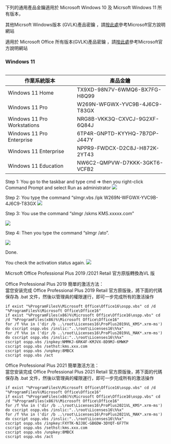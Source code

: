 <p>下列的通用產品金鑰適用於 Microsoft Windows 10  及 Micrsoft Windows 11 所有版本，
  
其他Micrsoft Windows版本 (GVLK)產品密鑰 ，請<a href="https://docs.microsoft.com/en-us/windows-server/get-started/kmsclientkeys" data-linktype="external">按此處</a>參考Microsoft官方說明網站</p>


<p>適用於 Microsoft Office 所有版本(GVLK)產品密鑰 ，請<a href="https://docs.microsoft.com/zh-tw/DeployOffice/vlactivation/gvlks" data-linktype="external">按此處</a>參考Microsoft官方說明網站</p>


<table>
<thead>
<tr>

<h3 id="Windows 11">Windows 11</h3>
<table>
<thead>
<tr>
<th>作業系統版本</th>
<th>產品金鑰</th>
</tr>
</thead>
<tbody>
<tr>
<td>Windows 11 Home </td>
<td>TX9XD-98N7V-6WMQ6-BX7FG-H8Q99  </td>
</tr>
<tr>
<tr>
<td>Windows 11 Pro </td>
<td>W269N-WFGWX-YVC9B-4J6C9-T83GX </td>
</tr>
<tr>
<td>Windows 11 Pro  Workstations </td>
<td>NRG8B-VKK3Q-CXVCJ-9G2XF-6Q84J</td>
</tr>
<tr>
<td>Windows 11 Pro  Enterprise </td>
<td>6TP4R-GNPTD-KYYHQ-7B7DP-J447Y</td>
</tr>
<tr>
<td>Windows 11 Enterprise</td>
<td>NPPR9-FWDCX-D2C8J-H872K-2YT43</td>
</tr>
<tr>
<td>Windows 11 Education </td>
<td>NW6C2-QMPVW-D7KKK-3GKT6-VCFB2</td>
</tr>
</tbody>
</table>
  
  

  
  
  
  
  
  
  
  
  
  
  
  
  
  
  
  
  
  
  
  
  
  
  
  
  
  
  
  
  
  
  
  
  
  
  
  
  
  
  
  
  
  
  
  
  
  
  
  
  
  
  
  
  
  
  
  
  
  
  
  
  
  
  
  
  
  
  
  
  
  
  
  
  
  
  
  
  
  
</div>
Step 1: You go to the taskbar and type cmd => then you right-click Command Prompt and select Run as administrator
<img alt="      " src="https://i.ibb.co/m8j8PrS/Virtual-Box-Windows-11-21-07-2021-16-48-16.png"/>



Step 2: You type the command “slmgr.vbs /ipk W269N-WFGWX-YVC9B-4J6C9-T83GX
<img alt="    " src="https://i.ibb.co/3pzGXDL/Virtual-Box-Windows-11-21-07-2021-16-48-16.png"/>

Step 3: You use the command “slmgr /skms KMS.xxxxx.com” 

<img alt="    " src="https://i.ibb.co/rkXvgKh/image.png"/>

Step 4: Then you type the command “slmgr /ato”.

<img alt="   " src="https://i.ibb.co/N3Rx9kK/2.png"/>

Done.


You check the activation status again.
<img alt="   " src="https://i.ibb.co/4T3JVHT/3.png"/>

</div>
  
  
  
  
  
  
  
  
  
  
  
  
  
  
  
  


</div>
</div>


Micrsoft Office Professional Plus 2019 /2021 Retail 官方原版轉換為VL 版

<p> Office Professional Plus 2019 簡單的激活方法：<br/>當您安装完成 Office Professional Plus 2019 Retail 官方原版後，將下面的代碼保存為 .bat 文件，然後以管理員的權限運行，即可一步完成所有的激活操作</p>
<pre><code>if exist "%ProgramFiles%\Microsoft Office\Office16\ospp.vbs" cd /d "%ProgramFiles%\Microsoft Office\Office16"
if exist "%ProgramFiles(x86)%\Microsoft Office\Office16\ospp.vbs" cd /d "%ProgramFiles(x86)%\Microsoft Office\Office16"
for /f %%x in ('dir /b ..\root\Licenses16\ProPlus2019VL_KMS*.xrm-ms') do cscript ospp.vbs /inslic:"..\root\Licenses16\%%x"
for /f %%x in ('dir /b ..\root\Licenses16\ProPlus2019VL_MAK*.xrm-ms') do cscript ospp.vbs /inslic:"..\root\Licenses16\%%x"
cscript ospp.vbs /inpkey:NMMKJ-6RK4F-KMJVX-8D9MJ-6MWKP
cscript ospp.vbs /sethst:kms.xxx.com
cscript ospp.vbs /unpkey:8MBCX
cscript ospp.vbs /act</code></pre></div>
            </div>



<p>Office Professional Plus 2021 簡單激活方法：<br/>當您安装完成 Office Professional Plus 2021 Retail 官方原版後，將下面的代碼保存為 .bat 文件，然後以管理員的權限運行，即可一步完成所有的激活操作</p>
<pre><code>if exist "%ProgramFiles%\Microsoft Office\Office16\ospp.vbs" cd /d "%ProgramFiles%\Microsoft Office\Office16"
if exist "%ProgramFiles(x86)%\Microsoft Office\Office16\ospp.vbs" cd /d "%ProgramFiles(x86)%\Microsoft Office\Office16"
for /f %%x in ('dir /b ..\root\Licenses16\ProPlus2021VL_KMS*.xrm-ms') do cscript ospp.vbs /inslic:"..\root\Licenses16\%%x"
for /f %%x in ('dir /b ..\root\Licenses16\ProPlus2021VL_MAK*.xrm-ms') do cscript ospp.vbs /inslic:"..\root\Licenses16\%%x"
cscript ospp.vbs /inpkey:FXYTK-NJJ8C-GB6DW-3DYQT-6F7TH
cscript ospp.vbs /sethst:kms.xxx.com
cscript ospp.vbs /unpkey:8MBCX
cscript ospp.vbs /act</code></pre></div>
            </div>









